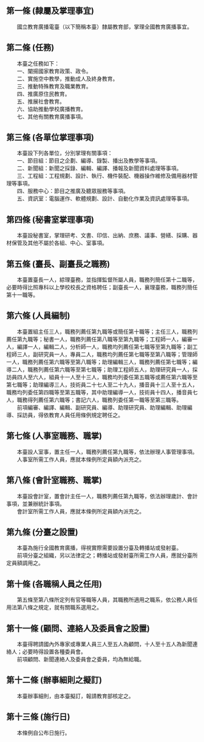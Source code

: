 第一條 (隸屬及掌理事宜)
-----------------------
　　國立教育廣播電臺（以下簡稱本臺）隸屬教育部，掌理全國教育廣播事宜。  


第二條 (任務)
-------------
　　本臺之任務如下：  
　　一、闡揚國家教育政策、政令。  
　　二、實施空中教學，推動成人及終身教育。  
　　三、推動特殊教育及職業教育。  
　　四、推廣原住民教育。  
　　五、推展社會教育。  
　　六、協助推動學校廣播教育。  
　　七、其他有關教育廣播事項。  


第三條 (各單位掌理事項)
-----------------------
　　本臺設下列各單位，分別掌理有關事項：  
　　一、節目組：節目之企劃、編導、錄製、播出及教學等事項。  
　　二、新聞組：新聞之採錄、編輯、編譯、播報及新聞資料處理等事項。  
　　三、工程組：工程規劃、設計、執行、機件裝配、機器操作維修及備用器材管理等事項。  
　　四、服務中心：節目之推廣及聽眾服務等事項。  
　　五、資訊室：電腦運作、軟體規劃、設計、自動化作業及資訊處理等事項。  


第四條 (秘書室掌理事項)
-----------------------
　　本臺設秘書室，掌理研考、文書、印信、出納、庶務、議事、營繕、採購、器材保管及其他不屬於各組、中心、室事項。  


第五條 (臺長、副臺長之職務)
---------------------------
　　本臺置臺長一人，綜理臺務，並指揮監督所屬人員，職務列簡任第十二職等，必要時得比照專科以上學校校長之資格聘任；副臺長一人，襄理臺務，職務列簡任第十一職等。  


第六條 (人員編制)
-----------------
　　本臺置組主任三人，職務列薦任第九職等或簡任第十職等；主任三人，職務列薦任第九職等；秘書一人，職務列薦任第八職等至第九職等；工程師一人，編審一人，編譯一人，編輯二人，分析師一人，職務均列薦任第七職等至第九職等；副工程師三人，副研究員一人，專員二人，職務均列薦任第七職等至第八職等；管理師一人，職務列薦任第六職等至第八職等；助理編輯三人，職務列薦任第七職等；編導二人，職務列薦任第六職等至第七職等；助理工程師五人，助理研究員一人，採訪員四人至六人，組員十一人至十三人，職務均列委任第五職等或薦任第六職等至第七職等；助理編導三人，技術員二十七人至二十九人，播音員十三人至十五人，職務均列委任第四職等至第五職等，其中助理編導一人，技術員十四人，播音員七人，職務得列薦任第六職等；書記六人，職務列委任第一職等至第三職等。  
　　前項編審、編譯、編輯、副研究員、編導、助理研究員、助理編輯、助理編導、採訪員，得依教育人員任用條例規定聘任之。  


第七條 (人事室職務、職掌)
-------------------------
　　本臺設人室事，置主任一人，職務列薦任第九職等，依法辦理人事管理事項。  
　　人事室所需工作人員，應就本條例所定員額內派充之。  


第八條 (會計室職務、職掌)
-------------------------
　　本臺設會計室，置會計主任一人，職務列薦任第九職等，依法辦理歲計、會計事項，並兼辦統計事項。  
　　會計室所需工作人員，應就本條例所定員額內派充之。  


第九條 (分臺之設置)
-------------------
　　本臺為施行全國教育廣播，得視實際需要設置分臺及轉播站或發射臺。  
　　前項分臺之組織，另以法律定之；轉播站或發射臺所需工作人員，應就分臺所定員額調用之。  


第十條 (各職稱人員之任用)
-------------------------
　　第五條至第八條所定列有官等職等人員，其職務所適用之職系，依公務人員任用法第八條之規定，就有關職系選用之。  


第十一條 (顧問、連絡人及委員會之設置)
-------------------------------------
　　本臺得聘請國內外專家或專業人員三人至五人為顧問，十人至十五人為新聞連絡人；必要時得設置各種委員會。  
　　前項顧問、新聞連絡人及委員會之委員，均為無給職。  


第十二條 (辦事細則之擬訂)
-------------------------
　　本臺辦事細則，由本臺擬訂，報請教育部核定之。  


第十三條 (施行日)
-----------------
　　本條例自公布日施行。